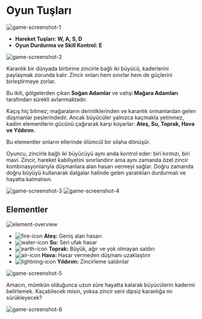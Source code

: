 # Oyun Tuşları

![game-screenshot-1](https://cdn.magarajam.com/media/1758461977060432498115860.png)

* **Hareket Tuşları:** **W, A, S, D**
* **Oyun Durdurma ve Skill Kontrol:** **E**

![game-screenshot-2](https://cdn.magarajam.com/media/1758461977060432498115860.png)

Karanlık bir dünyada birbirine zincirle bağlı iki büyücü, kaderlerini paylaşmak zorunda kalır.
Zincir onları hem sınırlar hem de güçlerini birleştirmeye zorlar.

Bu ikili, gölgelerden çıkan **Soğan Adamlar** ve vahşi **Mağara Adamları** tarafından sürekli avlanmaktadır.

Kaçış hiç bitmez; mağaraların derinliklerinden ve karanlık ormanlardan gelen düşmanlar peşlerindedir.
Ancak büyücüler yalnızca kaçmakla yetinmez, kadim elementlerin gücünü çağırarak karşı koyarlar:
**Ateş, Su, Toprak, Hava ve Yıldırım**.

Bu elementler onların ellerinde ölümcül bir silaha dönüşür.

Oyuncu, zincirle bağlı iki büyücüyü aynı anda kontrol eder: biri kırmızı, biri mavi.
Zincir, hareket kabiliyetini sınırlandırır ama aynı zamanda özel zincir kombinasyonlarıyla düşmanlara alan hasarı vermeyi sağlar.
Doğru zamanda doğru büyüyü kullanarak dalgalar halinde gelen yaratıkları durdurmalı ve hayatta kalmalısın.

![game-screenshot-3](https://cdn.magarajam.com/media/1758465074651383217579944.png)
![game-screenshot-4](https://cdn.magarajam.com/media/1758461977060432498115860.png)

## Elementler

![element-overview](https://cdn.magarajam.com/media/1758462489954717835883092.png)

* ![fire-icon](https://cdn.magarajam.com/media/175846269192774491712552.png) **Ateş:** Geniş alan hasarı
* ![water-icon](https://cdn.magarajam.com/media/1758462611756606214197012.png) **Su:** Seri ufak hasar
* ![earth-icon](https://cdn.magarajam.com/media/175846273250062728234652.png) **Toprak:** Büyük, ağır ve yok olmayan saldırı
* ![air-icon](https://cdn.magarajam.com/media/1758462780721657964058458.png) **Hava:** Hasar vermeden düşmanı uzaklaştırır
* ![lightning-icon](https://cdn.magarajam.com/media/175846285453834148309361.png) **Yıldırım:** Zincirleme saldırılar

![game-screenshot-5](https://cdn.magarajam.com/media/1758461977060432498115860.png)

Amacın, mümkün olduğunca uzun süre hayatta kalarak büyücülerin kaderini belirlemek.
Kaçabilecek misin, yoksa zincir seni dipsiz karanlığa mı sürükleyecek?

![game-screenshot-6](https://cdn.magarajam.com/media/1758461977060432498115860.png)
